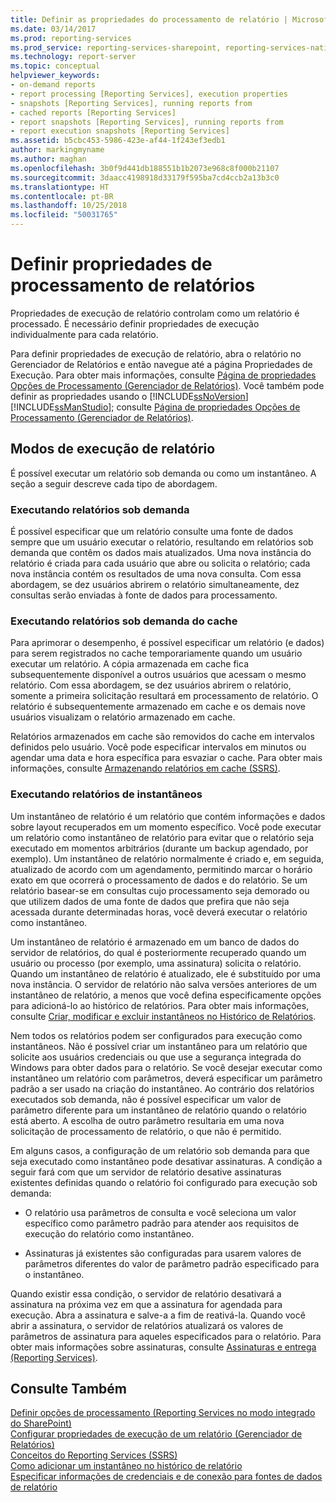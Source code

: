 ```yaml
---
title: Definir as propriedades do processamento de relatório | Microsoft Docs
ms.date: 03/14/2017
ms.prod: reporting-services
ms.prod_service: reporting-services-sharepoint, reporting-services-native
ms.technology: report-server
ms.topic: conceptual
helpviewer_keywords:
- on-demand reports
- report processing [Reporting Services], execution properties
- snapshots [Reporting Services], running reports from
- cached reports [Reporting Services]
- report snapshots [Reporting Services], running reports from
- report execution snapshots [Reporting Services]
ms.assetid: b5cbc453-5986-423e-af44-1f243ef3edb1
author: markingmyname
ms.author: maghan
ms.openlocfilehash: 3b0f9d441db188551b1b2073e968c8f000b21107
ms.sourcegitcommit: 3daacc4198918d33179f595ba7cd4ccb2a13b3c0
ms.translationtype: HT
ms.contentlocale: pt-BR
ms.lasthandoff: 10/25/2018
ms.locfileid: "50031765"
---
```

# <a name="set-report-processing-properties"></a>Definir propriedades de processamento de relatórios
  Propriedades de execução de relatório controlam como um relatório é processado. É necessário definir propriedades de execução individualmente para cada relatório.  
  
 Para definir propriedades de execução de relatório, abra o relatório no Gerenciador de Relatórios e então navegue até a página Propriedades de Execução. Para obter mais informações, consulte [Página de propriedades Opções de Processamento &#40;Gerenciador de Relatórios&#41;](https://msdn.microsoft.com/library/28f07c70-7132-4d15-9505-4fdf31dc9cc0). Você também pode definir as propriedades usando o [!INCLUDE[ssNoVersion](../../includes/ssnoversion-md.md)] [!INCLUDE[ssManStudio](../../includes/ssmanstudio-md.md)]; consulte [Página de propriedades Opções de Processamento &#40;Gerenciador de Relatórios&#41;](https://msdn.microsoft.com/library/28f07c70-7132-4d15-9505-4fdf31dc9cc0).  
  
## <a name="report-execution-modes"></a>Modos de execução de relatório  
 É possível executar um relatório sob demanda ou como um instantâneo. A seção a seguir descreve cada tipo de abordagem.  
  
### <a name="running-reports-on-demand"></a>Executando relatórios sob demanda  
 É possível especificar que um relatório consulte uma fonte de dados sempre que um usuário executar o relatório, resultando em relatórios sob demanda que contêm os dados mais atualizados. Uma nova instância do relatório é criada para cada usuário que abre ou solicita o relatório; cada nova instância contém os resultados de uma nova consulta. Com essa abordagem, se dez usuários abrirem o relatório simultaneamente, dez consultas serão enviadas à fonte de dados para processamento.  
  
### <a name="running-reports-on-demand-from-cache"></a>Executando relatórios sob demanda do cache  
 Para aprimorar o desempenho, é possível especificar um relatório (e dados) para serem registrados no cache temporariamente quando um usuário executar um relatório. A cópia armazenada em cache fica subsequentemente disponível a outros usuários que acessam o mesmo relatório. Com essa abordagem, se dez usuários abrirem o relatório, somente a primeira solicitação resultará em processamento de relatório. O relatório é subsequentemente armazenado em cache e os demais nove usuários visualizam o relatório armazenado em cache.  
  
 Relatórios armazenados em cache são removidos do cache em intervalos definidos pelo usuário. Você pode especificar intervalos em minutos ou agendar uma data e hora específica para esvaziar o cache. Para obter mais informações, consulte [Armazenando relatórios em cache &#40;SSRS&#41;](../../reporting-services/report-server/caching-reports-ssrs.md).  
  
### <a name="running-reports-from-snapshots"></a>Executando relatórios de instantâneos  
 Um instantâneo de relatório é um relatório que contém informações e dados sobre layout recuperados em um momento específico. Você pode executar um relatório como instantâneo de relatório para evitar que o relatório seja executado em momentos arbitrários (durante um backup agendado, por exemplo). Um instantâneo de relatório normalmente é criado e, em seguida, atualizado de acordo com um agendamento, permitindo marcar o horário exato em que ocorrerá o processamento de dados e do relatório. Se um relatório basear-se em consultas cujo processamento seja demorado ou que utilizem dados de uma fonte de dados que prefira que não seja acessada durante determinadas horas, você deverá executar o relatório como instantâneo.  
  
 Um instantâneo de relatório é armazenado em um banco de dados do servidor de relatórios, do qual é posteriormente recuperado quando um usuário ou processo (por exemplo, uma assinatura) solicita o relatório. Quando um instantâneo de relatório é atualizado, ele é substituído por uma nova instância. O servidor de relatório não salva versões anteriores de um instantâneo de relatório, a menos que você defina especificamente opções para adicioná-lo ao histórico de relatórios. Para obter mais informações, consulte [Criar, modificar e excluir instantâneos no Histórico de Relatórios](../../reporting-services/report-server/create-modify-and-delete-snapshots-in-report-history.md).  
  
 Nem todos os relatórios podem ser configurados para execução como instantâneos. Não é possível criar um instantâneo para um relatório que solicite aos usuários credenciais ou que use a segurança integrada do Windows para obter dados para o relatório. Se você desejar executar como instantâneo um relatório com parâmetros, deverá especificar um parâmetro padrão a ser usado na criação do instantâneo. Ao contrário dos relatórios executados sob demanda, não é possível especificar um valor de parâmetro diferente para um instantâneo de relatório quando o relatório está aberto. A escolha de outro parâmetro resultaria em uma nova solicitação de processamento de relatório, o que não é permitido.  
  
 Em alguns casos, a configuração de um relatório sob demanda para que seja executado como instantâneo pode desativar assinaturas. A condição a seguir fará com que um servidor de relatório desative assinaturas existentes definidas quando o relatório foi configurado para execução sob demanda:  
  
-   O relatório usa parâmetros de consulta e você seleciona um valor específico como parâmetro padrão para atender aos requisitos de execução do relatório como instantâneo.  
  
-   Assinaturas já existentes são configuradas para usarem valores de parâmetros diferentes do valor de parâmetro padrão especificado para o instantâneo.  
  
 Quando existir essa condição, o servidor de relatório desativará a assinatura na próxima vez em que a assinatura for agendada para execução. Abra a assinatura e salve-a a fim de reativá-la. Quando você abrir a assinatura, o servidor de relatórios atualizará os valores de parâmetros de assinatura para aqueles especificados para o relatório. Para obter mais informações sobre assinaturas, consulte [Assinaturas e entrega &#40;Reporting Services&#41;](../../reporting-services/subscriptions/subscriptions-and-delivery-reporting-services.md).  
  
## <a name="see-also"></a>Consulte Também  
 [Definir opções de processamento &#40;Reporting Services no modo integrado do SharePoint&#41;](../../reporting-services/report-server-sharepoint/set-processing-options-reporting-services-in-sharepoint-integrated-mode.md)   
 [Configurar propriedades de execução de um relatório &#40;Gerenciador de Relatórios&#41;](../../reporting-services/reports/configure-execution-properties-for-a-report-report-manager.md)   
 [Conceitos do Reporting Services &#40;SSRS&#41;](../../reporting-services/reporting-services-concepts-ssrs.md)   
 [Como adicionar um instantâneo no histórico de relatório](../../reporting-services/report-server/add-a-snapshot-to-report-history-report-manager.md)   
 [Especificar informações de credenciais e de conexão para fontes de dados de relatório](../../reporting-services/report-data/specify-credential-and-connection-information-for-report-data-sources.md)  
  
  

